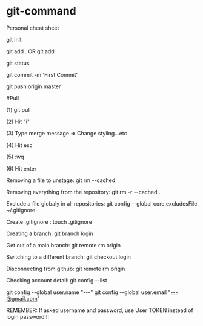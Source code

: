 # git-command
Personal cheat sheet

git init  

git add . OR git add <file name> 

git status 

git commit -m 'First Commit'

git push origin master


#Pull

(1) git pull

(2) Hit "i"

(3) Type merge message => Change styling...etc

(4) Hit esc

(5) :wq

(6) Hit enter





Removing a file to unstage:
git rm --cached <file>  

Removing everything from the repository:
git rm -r --cached .

Exclude a file globaly in all repositories:
git config --global core.excludesFile ~/.gitignore

Create .gitignore :
touch .gitignore

Creating a branch:
git branch login

Get out of a main branch:
git remote rm origin

Switching to a different branch:
git checkout login

Disconnecting from github:
git remote rm origin

Checking account detail:
git config --list

git config --global user.name "---"
git config --global user.email "---@gmail.com"

REMEMBER: If asked username and password, use User TOKEN instead of login password!!! 
